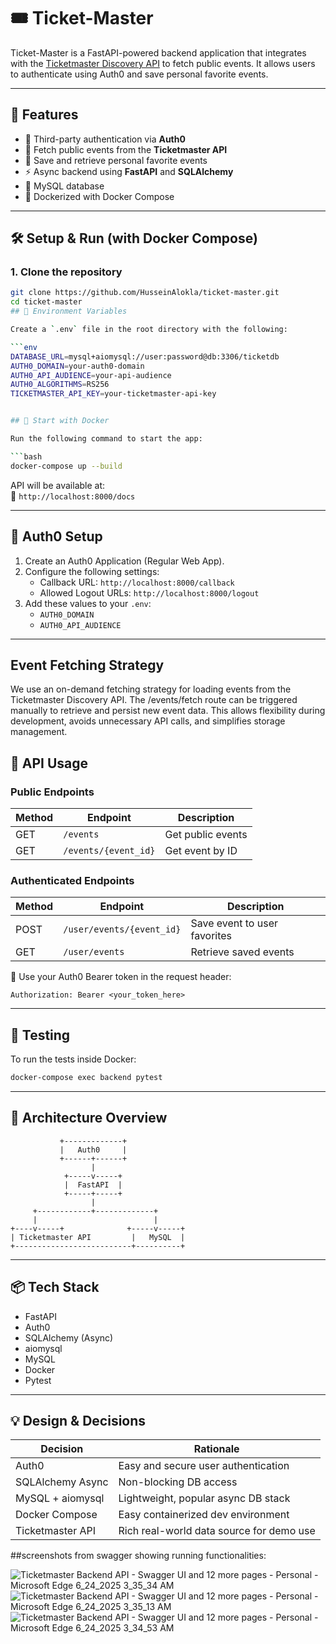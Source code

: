 # 🎟️ Ticket-Master

Ticket-Master is a FastAPI-powered backend application that integrates with the [Ticketmaster Discovery API](https://developer.ticketmaster.com/products-and-docs/apis/discovery-api/v2/) to fetch public events. It allows users to authenticate using Auth0 and save personal favorite events.

---

## 🚀 Features

- 🔐 Third-party authentication via **Auth0**
- 🎫 Fetch public events from the **Ticketmaster API**
- 💾 Save and retrieve personal favorite events
- ⚡️ Async backend using **FastAPI** and **SQLAlchemy**
- 🐬 MySQL database
- 🐳 Dockerized with Docker Compose

---

## 🛠️ Setup & Run (with Docker Compose)

### 1. Clone the repository

```bash
git clone https://github.com/HusseinAlokla/ticket-master.git
cd ticket-master
## 🔧 Environment Variables

Create a `.env` file in the root directory with the following:

```env
DATABASE_URL=mysql+aiomysql://user:password@db:3306/ticketdb
AUTH0_DOMAIN=your-auth0-domain
AUTH0_API_AUDIENCE=your-api-audience
AUTH0_ALGORITHMS=RS256
TICKETMASTER_API_KEY=your-ticketmaster-api-key


## 🐳 Start with Docker

Run the following command to start the app:

```bash
docker-compose up --build
```

API will be available at:  
📍 `http://localhost:8000/docs`

---

## 🔐 Auth0 Setup

1. Create an Auth0 Application (Regular Web App).
2. Configure the following settings:
   - Callback URL: `http://localhost:8000/callback`
   - Allowed Logout URLs: `http://localhost:8000/logout`
3. Add these values to your `.env`:
   - `AUTH0_DOMAIN`
   - `AUTH0_API_AUDIENCE`

---

## Event Fetching Strategy
We use an on-demand fetching strategy for loading events from the Ticketmaster Discovery API. The /events/fetch route can be triggered manually to retrieve and persist new event data. This allows flexibility during development, avoids unnecessary API calls, and simplifies storage management.


## 📑 API Usage

### Public Endpoints

| Method | Endpoint             | Description         |
|--------|----------------------|---------------------|
| GET    | `/events`            | Get public events   |
| GET    | `/events/{event_id}` | Get event by ID     |

### Authenticated Endpoints

| Method | Endpoint                  | Description                   |
|--------|---------------------------|-------------------------------|
| POST   | `/user/events/{event_id}` | Save event to user favorites |
| GET    | `/user/events`            | Retrieve saved events         |

🔐 Use your Auth0 Bearer token in the request header:

```http
Authorization: Bearer <your_token_here>
```

---

## 🧪 Testing

To run the tests inside Docker:

```bash
docker-compose exec backend pytest
```

---

## 🧱 Architecture Overview

```
           +-------------+
           |   Auth0     |
           +------+------+
                  |
            +-----v-----+
            |  FastAPI  |
            +-----+-----+
                  |
     +------------+-------------+
     |                          |
+----v-----+              +-----v-----+
| Ticketmaster API         |   MySQL  |
+--------------------------+----------+
```

---

## 📦 Tech Stack

- FastAPI
- Auth0
- SQLAlchemy (Async)
- aiomysql
- MySQL
- Docker
- Pytest

---

## 💡 Design & Decisions

| Decision           | Rationale                                |
|--------------------|-------------------------------------------|
| Auth0              | Easy and secure user authentication       |
| SQLAlchemy Async   | Non-blocking DB access                    |
| MySQL + aiomysql   | Lightweight, popular async DB stack       |
| Docker Compose     | Easy containerized dev environment        |
| Ticketmaster API   | Rich real-world data source for demo use  |


##screenshots from swagger showing running functionalities:

![Ticketmaster Backend API - Swagger UI and 12 more pages - Personal - Microsoft​ Edge 6_24_2025 3_35_34 AM](https://github.com/user-attachments/assets/5683ae86-e983-484d-a26e-9056573ce93f)
![Ticketmaster Backend API - Swagger UI and 12 more pages - Personal - Microsoft​ Edge 6_24_2025 3_35_13 AM](https://github.com/user-attachments/assets/d7ee62c0-6d91-458c-aef7-5f9f44b55e64)
![Ticketmaster Backend API - Swagger UI and 12 more pages - Personal - Microsoft​ Edge 6_24_2025 3_34_53 AM](https://github.com/user-attachments/assets/88fa7201-1c28-4928-afc1-4f7a5d20349f)
